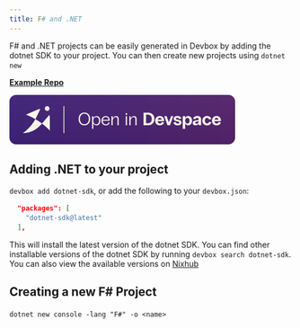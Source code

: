 ```yaml
---
title: F# and .NET
---
```


F# and .NET projects can be easily generated in Devbox by adding the dotnet SDK to your project. You can then create new projects using `dotnet new`

[**Example Repo**](https://github.com/jetify-com/devbox/tree/main/examples/development/fsharp)

[![Open In Devspace](../../../static/img/open-in-devspace.svg)](https://www.jetify.com/devbox/templates/fsharp)

## Adding .NET to your project

`devbox add dotnet-sdk`, or add the following to your `devbox.json`:

```json
  "packages": [
    "dotnet-sdk@latest"
  ],
```

This will install the latest version of the dotnet SDK. You can find other installable versions of the dotnet SDK by running `devbox search dotnet-sdk`. You can also view the available versions on [Nixhub](https://www.nixhub.io/search?q=dotnet)

## Creating a new F# Project

`dotnet new console -lang "F#" -o <name>`
